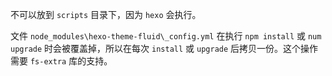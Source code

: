 
不可以放到 `scripts` 目录下，因为 `hexo` 会执行。

文件 `node_modules\hexo-theme-fluid\_config.yml` 在执行 `npm install` 或 `num upgrade` 时会被覆盖掉，所以在每次 `install` 或 `upgrade` 后拷贝一份。这个操作需要 `fs-extra` 库的支持。
